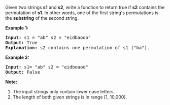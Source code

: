 Given two strings **s1** and **s2**, write a function to return true if **s2** contains the permutation of **s1**. In other words, one of the first string's permutations is the **substring** of the second string.

**Example 1:**
<pre>
<b>Input:</b> s1 = "ab" s2 = "eidbaooo"
<b>Output:</b> True
<b>Explanation:</b> s2 contains one permutation of s1 ("ba").
</pre>

**Example 2:**
<pre>
<b>Input:</b> s1= "ab" s2 = "eidboaoo"
<b>Output:</b> False
</pre>

**Note:**

 1. The input strings only contain lower case letters.
 2. The length of both given strings is in range [1, 10,000].
